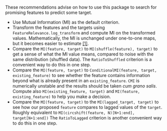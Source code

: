 These recommendations advise on how to use this package to search for promising features to predict some target.

- Use Mutual Information (MI) as the default criterion.
- Transform the features and the targets using `FeatureRelevance.log_transform` and compute MI on the transformed values. Mathematically, the MI is unchanged under one-to-one maps, but it becomes easier to estimate [[1]](https://arxiv.org/pdf/cond-mat/0305641.pdf).
- Compare the `MI(feature, target)` to `MI(shuffle(feature), target)` to get a sense of what the MI value means, compared to noise with the same distribution (shuffled data). The `RatioToShuffled` criterion is a convenient way to do this in one step.
- Compare the `MI(feature, target)` to `ConditionalMI(feature, target, existing_feature)` to see whether the feature contains information beyond what is already present in an `existing_feature`. `CMI` is numerically unstable and the results should be taken _cum grano salis_. Compute also `MI(existing_feature, target)` and `MI(feature, existing_feature)` to help you make a decision.
- Compare the `MI(feature, target)` to the `MI(lagged_target, target)` to see how our proposed `feature` compares to lagged values of the `target`. Roughly equivalent to `MI(circshift(feature, N)[N+1:end], target[N+1:end])` The `RatioToLagged` criterion is another convenient way to do this in one step.
